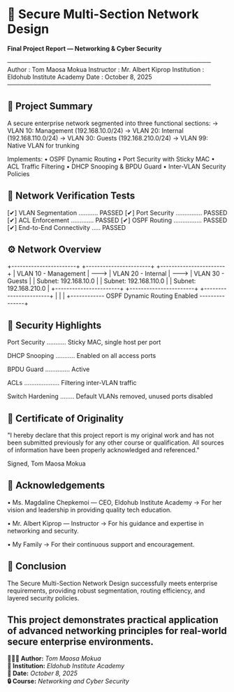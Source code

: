 # 🧠 Secure Multi-Section Network Design
**Final Project Report — Networking & Cyber Security**

───────────────────────────────────────────────
Author : Tom Maosa Mokua
Instructor : Mr. Albert Kiprop
Institution : Eldohub Institute Academy
Date : October 8, 2025
───────────────────────────────────────────────

## 📜 Project Summary
A secure enterprise network segmented into three functional sections:
→ VLAN 10: Management (192.168.10.0/24)
→ VLAN 20: Internal (192.168.110.0/24)
→ VLAN 30: Guests (192.168.210.0/24)
→ VLAN 99: Native VLAN for trunking

Implements:
• OSPF Dynamic Routing
• Port Security with Sticky MAC
• ACL Traffic Filtering
• DHCP Snooping & BPDU Guard
• Inter-VLAN Security Policies


## 🧩 Network Verification Tests
[✔] VLAN Segmentation ........... PASSED
[✔] Port Security ............... PASSED
[✔] ACL Enforcement ............. PASSED
[✔] OSPF Routing ................ PASSED
[✔] End-to-End Connectivity ..... PASSED


## ⚙️ Network Overview
+-----------------------+ +-----------------------+ +-----------------------+
| VLAN 10 - Management | ---> | VLAN 20 - Internal | ---> | VLAN 30 - Guests |
| Subnet: 192.168.10.0 | | Subnet: 192.168.110.0 | | Subnet: 192.168.210.0 |
+-----------------------+ +-----------------------+ +-----------------------+
| | |
+------------ OSPF Dynamic Routing Enabled ---------------+


## 🔐 Security Highlights
Port Security ........... Sticky MAC, single host per port

DHCP Snooping ........... Enabled on all access ports

BPDU Guard .............. Active

ACLs .................... Filtering inter-VLAN traffic

Switch Hardening ........ Default VLANs removed, unused ports disabled


## 🧾 Certificate of Originality
"I hereby declare that this project report is my original work and has not been submitted
previously for any other course or qualification. All sources of information have been
properly acknowledged and referenced."

Signed,
Tom Maosa Mokua


## 🙏 Acknowledgements
• Ms. Magdaline Chepkemoi — CEO, Eldohub Institute Academy
→ For her vision and leadership in providing quality tech education.

• Mr. Albert Kiprop — Instructor
→ For his guidance and expertise in networking and security.

• My Family
→ For their continuous support and encouragement.

## 🧠 Conclusion
The Secure Multi-Section Network Design successfully meets enterprise requirements,
providing robust segmentation, routing efficiency, and layered security policies.

This project demonstrates practical application of advanced networking principles
for real-world secure enterprise environments.
---

**👨🏽‍💻 Author:** *Tom Maosa Mokua*  
**🏫 Institution:** *Eldohub Institute Academy*  
**📅 Date:** *October 8, 2025*  
**🔒 Course:** *Networking and Cyber Security*

